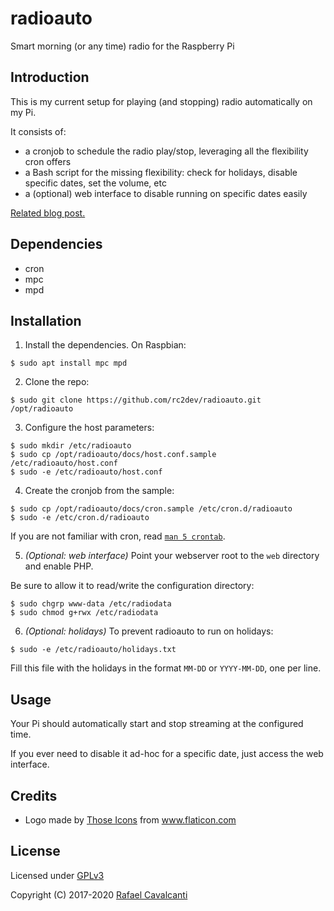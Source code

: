 # radioauto

Smart morning (or any time) radio for the Raspberry Pi

## Introduction

This is my current setup for playing (and stopping) radio automatically on my Pi.

It consists of:

- a cronjob to schedule the radio play/stop, leveraging all the flexibility cron offers
- a Bash script for the missing flexibility: check for holidays, disable specific dates, set the volume, etc
- a (optional) web interface to disable running on specific dates easily

[Related blog post.](https://rafaelc.org/posts/smart-morning-radio-with-raspberry-pi-cron-and-mpd/)

## Dependencies

- cron
- mpc
- mpd

## Installation

1. Install the dependencies.  On Raspbian:
  ```
  $ sudo apt install mpc mpd
  ```

2. Clone the repo:
  ```
  $ sudo git clone https://github.com/rc2dev/radioauto.git /opt/radioauto
  ```

3. Configure the host parameters:
  ```
  $ sudo mkdir /etc/radioauto
  $ sudo cp /opt/radioauto/docs/host.conf.sample /etc/radioauto/host.conf
  $ sudo -e /etc/radioauto/host.conf
  ```

4. Create the cronjob from the sample:
  ```
  $ sudo cp /opt/radioauto/docs/cron.sample /etc/cron.d/radioauto
  $ sudo -e /etc/cron.d/radioauto
  ```

  If you are not familiar with cron, read [`man 5 crontab`](https://linux.die.net/man/5/crontab).

5. _(Optional: web interface)_ Point your webserver root to the `web` directory and enable PHP.

  Be sure to allow it to read/write the configuration directory:
  ```
  $ sudo chgrp www-data /etc/radiodata
  $ sudo chmod g+rwx /etc/radiodata
  ```

6. _(Optional: holidays)_ To prevent radioauto to run on holidays:
  ```
  $ sudo -e /etc/radioauto/holidays.txt
  ```

  Fill this file with the holidays in the format `MM-DD` or `YYYY-MM-DD`, one per line.

## Usage

Your Pi should automatically start and stop streaming at the configured time.

If you ever need to disable it ad-hoc for a specific date, just access the web interface.

## Credits

* Logo made by <a href="https://www.flaticon.com/authors/those-icons" title="Those Icons">Those Icons</a> from <a href="https://www.flaticon.com/" title="Flaticon">www.flaticon.com</a></div>

## License

Licensed under [GPLv3](LICENSE)

Copyright (C) 2017-2020 [Rafael Cavalcanti](https://rafaelc.org/)
